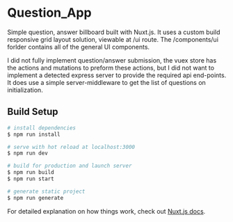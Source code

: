 # Question_App

Simple question, answer billboard built with Nuxt.js. It uses a custom build responsive grid layout solution, viewable at /ui route. The /components/ui forlder contains all of the general UI components. 

I did not fully implement question/answer submission, the vuex store has the actions and mutations to preform these actions, but I did not want to implement a detected express server to provide the required api end-points. It does use a simple server-middleware to get the list of questions on initialization.

## Build Setup

``` bash
# install dependencies
$ npm run install

# serve with hot reload at localhost:3000
$ npm run dev

# build for production and launch server
$ npm run build
$ npm run start

# generate static project
$ npm run generate
```

For detailed explanation on how things work, check out [Nuxt.js docs](https://nuxtjs.org).
